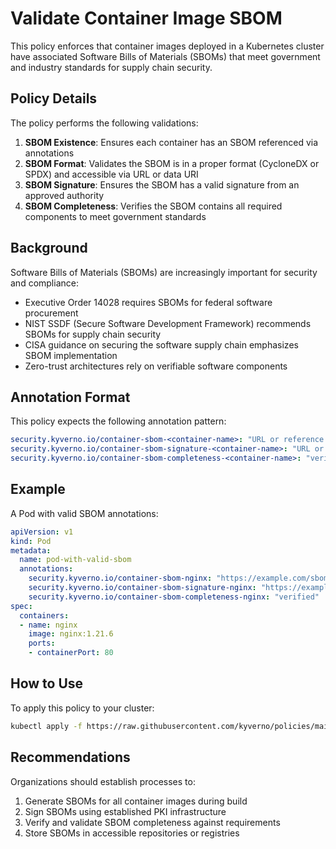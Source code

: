 # Validate Container Image SBOM

This policy enforces that container images deployed in a Kubernetes cluster have associated Software Bills of Materials (SBOMs) that meet government and industry standards for supply chain security.

## Policy Details

The policy performs the following validations:

1. **SBOM Existence**: Ensures each container has an SBOM referenced via annotations
2. **SBOM Format**: Validates the SBOM is in a proper format (CycloneDX or SPDX) and accessible via URL or data URI
3. **SBOM Signature**: Ensures the SBOM has a valid signature from an approved authority
4. **SBOM Completeness**: Verifies the SBOM contains all required components to meet government standards

## Background

Software Bills of Materials (SBOMs) are increasingly important for security and compliance:

- Executive Order 14028 requires SBOMs for federal software procurement
- NIST SSDF (Secure Software Development Framework) recommends SBOMs for supply chain security
- CISA guidance on securing the software supply chain emphasizes SBOM implementation
- Zero-trust architectures rely on verifiable software components

## Annotation Format

This policy expects the following annotation pattern:

```yaml
security.kyverno.io/container-sbom-<container-name>: "URL or reference to SBOM"
security.kyverno.io/container-sbom-signature-<container-name>: "URL or reference to signature"
security.kyverno.io/container-sbom-completeness-<container-name>: "verified"
```

## Example

A Pod with valid SBOM annotations:

```yaml
apiVersion: v1
kind: Pod
metadata:
  name: pod-with-valid-sbom
  annotations:
    security.kyverno.io/container-sbom-nginx: "https://example.com/sboms/cyclonedx-nginx.json"
    security.kyverno.io/container-sbom-signature-nginx: "https://example.com/sboms/cyclonedx-nginx.json.sig"
    security.kyverno.io/container-sbom-completeness-nginx: "verified"
spec:
  containers:
  - name: nginx
    image: nginx:1.21.6
    ports:
    - containerPort: 80
```

## How to Use

To apply this policy to your cluster:

```bash
kubectl apply -f https://raw.githubusercontent.com/kyverno/policies/main/supply-chain-security/validate-container-sbom/validate-container-sbom.yaml
```

## Recommendations

Organizations should establish processes to:

1. Generate SBOMs for all container images during build
2. Sign SBOMs using established PKI infrastructure
3. Verify and validate SBOM completeness against requirements
4. Store SBOMs in accessible repositories or registries 